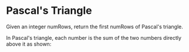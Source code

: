 # Pascal's Triangle

Given an integer numRows, return the first numRows of Pascal's triangle.

In Pascal's triangle, each number is the sum of the two numbers directly above it as shown:
